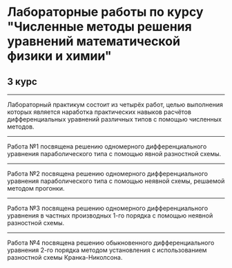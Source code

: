 # Лабораторные работы по курсу "Численные методы решения уравнений математической физики и химии"
## 3 курс

***

Лабораторный практикум состоит из четырёх работ, целью выполнения которых является наработка практических навыков расчётов дифференциальных уравнений различных типов с помощью численных методов. 

---

Работа №1 посвящена решению одномерного дифференциального уравнения параболического типа с помощью явной разностной схемы.

---

Работа №2 посвящена решению одномерного дифференциального уравнения параболического типа с помощью неявной схемы, решаемой методом прогонки.

---

Работа №3 посвящена решению одномерного дифференциального уравнения в частных производных 1-го порядка с помощью неявной разностной схемы.

---

Работа №4 посвящена решению обыкновенного дифференциального уравнения 2-го порядка методом установления с использованием разностной схемы Кранка-Николсона.
